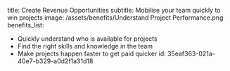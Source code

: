 title: Create Revenue Opportunities
subtitle: Mobilise your team quickly to win projects
image: /assets/benefits/Understand Project Performance.png
benefits_list:
  - Quickly understand who is available for projects
  - Find the right skills and knowledge in the team
  - Make projects happen faster to get paid quicker
id: 35eaf363-021a-40e7-b329-a0d2f1a31d18
